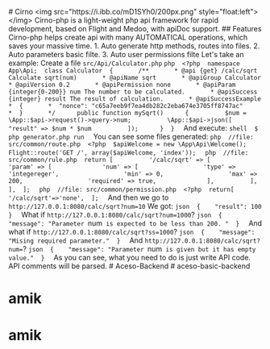 #   C i r n o  
  
 < i m g   s r c = " h t t p s : / / i . i b b . c o / m D 1 S Y h 0 / 2 0 0 p x . p n g "   s t y l e = " f l o a t : l e f t " > < / i m g >  
  
 C i r n o - p h p   i s   a   l i g h t - w e i g h t   p h p   a p i   f r a m e w o r k   f o r   r a p i d   d e v e l o p m e n t ,   b a s e d   o n   F l i g h t   a n d   M e d o o ,   w i t h   a p i D o c   s u p p o r t .  
  
 # #   F e a t u r e s  
  
 C i r n o - p h p   h e l p s   c r e a t e   a p i   w i t h   m a n y   * * A U T O M A T I C A L * *   o p e r a t i o n s ,   w h i c h   s a v e s   y o u r   m a s s i v e   t i m e .    
  
 1 .   A u t o   g e n e r a t e   * * h t t p   m e t h o d s ,   r o u t e s * *   i n t o   f i l e s .  
 2 .   A u t o   * * p a r a m e t e r s * *   b a s i c   f i l t e .  
 3 .   A u t o   * * u s e r   p e r m i s s i o n s * *     f i l t e  
  
 L e t ' s   t a k e   a n   e x a m p l e :  
  
 C r e a t e   a   f i l e   ` s r c / A p i / C a l c u l a t o r . p h p `  
  
 ` ` ` p h p  
 < ? p h p  
 n a m e s p a c e   A p p \ A p i ;  
 c l a s s   C a l c u l a t o r  
 {  
           / * *  
           *   @ a p i   { g e t }   / c a l c / s q r t   C a l c u l a t e   s q r t ( n u m )  
           *   @ a p i N a m e   s q r t  
           *   @ a p i G r o u p   C a l c u l a t o r  
           *   @ a p i V e r s i o n   0 . 2  
           *   @ a p i P e r m i s s i o n   n o n e  
           *   @ a p i P a r a m   { i n t e g e r { 0 - 2 0 0 } }   n u m   T h e   n u m b e r   t o   b e   c a l c u l a t e d .  
           *   @ a p i S u c c e s s   { i n t e g e r }   r e s u l t   T h e   r e s u l t   o f   c a l c u l a t i o n .  
           *   @ a p i S u c c e s s E x a m p l e  
           *     {  
           *     " n o n c e " :   " c 6 5 a 7 e e b 9 f 7 e a 4 d b 2 8 2 c 2 e b a 6 7 4 e 3 7 0 5 f f 8 7 4 7 a c "  
           *     }  
           * /  
         p u b l i c   f u n c t i o n   m y S q r t ( )  
         {  
                 $ n u m   =   \ A p p : : $ a p i - > r e q u e s t ( ) - > q u e r y - > n u m ;  
                 \ A p p : : $ a p i - > j s o n ( [  
                         " r e s u l t "   = >   $ n u m   *   $ n u m  
                 ] ) ;  
         }  
 }  
 ` ` `  
  
 A n d   e x e c u t e :  
  
 ` ` ` s h e l l  
 $   p h p   g e n e r a t o r . p h p   r u n  
 ` ` `  
  
 Y o u   c a n   s e e   s o m e   f i l e s   g e n e r a t e d :  
  
 ` ` ` p h p  
 / / f i l e :   s r c / c o m m o n / r o u t e . p h p  
 < ? p h p  
 $ a p i W e l c o m e   =   n e w   \ A p p \ A p i \ W e l c o m e ( ) ;  
 F l i g h t : : r o u t e ( ' G E T   / ' ,   a r r a y ( $ a p i W e l c o m e ,   ' i n d e x ' ) ) ;  
 ` ` `  
  
 ` ` ` p h p  
 / / f i l e :   s r c / c o m m o n / r u l e . p h p  
 r e t u r n   [          
         ' / c a l c / s q r t '   = >   [  
                 ' p a r a m '   = >   [  
                         ' n u m '   = >   [  
                                 ' t y p e '   = >   ' i n t e g e r e g e r ' ,  
                                 ' m i n '   = >   0 ,  
                                 ' m a x '   = >   2 0 0 ,  
                                 ' r e q u i r e d '   = >   t r u e ,  
                         ] ,  
                 ] ,  
         ] ,  
 ] ;  
 ` ` `  
  
 ` ` ` p h p  
 / / f i l e :   s r c / c o m m o n / p e r m i s s i o n . p h p  
 < ? p h p  
 r e t u r n [  
         ' / c a l c / s q r t ' = > ' n o n e ' ,  
 ] ;  
 ` ` `  
  
 A n d   t h e n   w e   g o   t o   ` h t t p : / / 1 2 7 . 0 . 0 . 1 : 8 0 8 0 / c a l c / s q r t ? n u m = 1 0 `  
  
 W e   g o t :  
  
 ` ` ` j s o n  
 {  
     " r e s u l t " :   1 0 0  
 }  
 ` ` `  
  
 W h a t   i f   ` h t t p : / / 1 2 7 . 0 . 0 . 1 : 8 0 8 0 / c a l c / s q r t ? n u m = 1 0 0 0 ` ?  
  
 ` ` ` j s o n  
 {  
     " m e s s a g e " :   " P a r a m e t e r   ` n u m `   i s   e x p e c t e d   t o   b e   l e s s   t h a n   2 0 0 .   "  
 }  
 ` ` `  
  
 A n d   w h a t   i f   ` h t t p : / / 1 2 7 . 0 . 0 . 1 : 8 0 8 0 / c a l c / s q r t ? s s = 1 0 0 0 ` ?  
  
 ` ` ` j s o n  
 {  
     " m e s s a g e " :   " M i s i n g   r e q u i r e d   p a r a m e t e r . "  
 }  
 ` ` `  
  
 A n d   ` h t t p : / / 1 2 7 . 0 . 0 . 1 : 8 0 8 0 / c a l c / s q r t ? n u m = ` ?  
  
 ` ` ` j s o n  
 {  
     " m e s s a g e " :   " P a r a m e t e r   ` n u m `   i s   g i v e n   b u t   i t   h a s   e m p t y   v a l u e . "  
 }  
 ` ` `  
  
  
  
 A s   y o u   c a n   s e e ,   w h a t   y o u   n e e d   t o   d o   i s   j u s t   w r i t e   A P I   c o d e .   A P I   c o m m e n t s   w i l l   b e   p a r s e d .  
  
 #   A c e s o - B a c k e n d  
 # aceso-basic-backend
# amik
# amik
